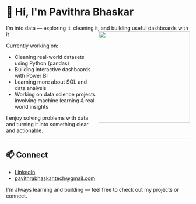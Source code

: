 # 👋 Hi, I'm Pavithra Bhaskar

I’m into data — exploring it, cleaning it, and building useful dashboards with it
<img align="right" src="https://i.gifer.com/JXA0.gif" width="250"/>

Currently working on:
- Cleaning real-world datasets using Python (pandas)
- Building interactive dashboards with Power BI
- Learning more about SQL and data analysis
- Working on data science projects involving machine learning & real-world insights

I enjoy solving problems with data and turning it into something clear and actionable.

---
## 📫 Connect

- [LinkedIn](www.linkedin.com/in/pavithrabhaskar)
- pavithrabhaskar.tech@gmail.com

I'm always learning and building — feel free to check out my projects or connect.

